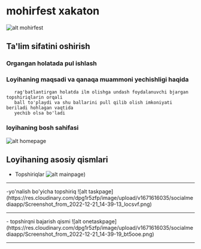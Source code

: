 # mohirfest xakaton
![alt mohirfest](https://mohirdev.uz/wp-content/uploads/photo_2022-06-20_12-16-20.jpg)

## Ta'lim sifatini oshirish
### Organgan holatada pul ishlash

### Loyihaning maqsadi va qanaqa muammoni yechishligi haqida
```Loyiha asosan yoshlarni ilmga qizqtirish hisoblanadi yani 
   rag'batlantirgan holatda ilm olishga undash foydalanuvchi bjargan topshiriqlarin orqali 
   ball to'playdi va shu ballarini pull qilib olish imkoniyati beriladi hohlagan vaqtida 
   yechib olsa bo'ladi
```
### loyihaning bosh sahifasi
![alt homepage](https://res.cloudinary.com/dpg1r5zfp/image/upload/v1671616035/socialmediaapp/Screenshot_from_2022-12-21_14-38-58_cudr3x.png)

## Loyihaning asosiy qismlari
- Topshiriqlar
![alt mainpage](https://res.cloudinary.com/dpg1r5zfp/image/upload/v1671616035/socialmediaapp/Screenshot_from_2022-12-21_14-39-05_jwv16j.png))
<hr/>
-yo'nalish bo'yicha topshiriq
![alt taskpage](https://res.cloudinary.com/dpg1r5zfp/image/upload/v1671616035/socialmediaapp/Screenshot_from_2022-12-21_14-39-13_locsvf.png)
<hr/>
- topshirqni bajarish qismi
![alt onetaskpage](https://res.cloudinary.com/dpg1r5zfp/image/upload/v1671616035/socialmediaapp/Screenshot_from_2022-12-21_14-39-19_bt5ooe.png)
<hr/>
